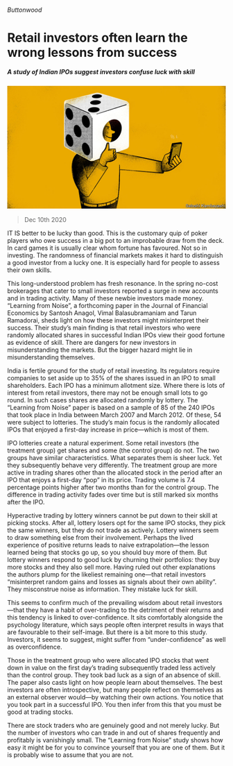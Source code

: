 ###### Buttonwood

# Retail investors often learn the wrong lessons from success 

##### A study of Indian IPOs suggest investors confuse luck with skill 

![image](images/20201212_FND002_1.jpg) 

> Dec 10th 2020 


IT IS better to be lucky than good. This is the customary quip of poker players who owe success in a big pot to an improbable draw from the deck. In card games it is usually clear whom fortune has favoured. Not so in investing. The randomness of financial markets makes it hard to distinguish a good investor from a lucky one. It is especially hard for people to assess their own skills.


This long-understood problem has fresh resonance. In the spring no-cost brokerages that cater to small investors reported a surge in new accounts and in trading activity. Many of these newbie investors made money. “Learning from Noise”, a forthcoming paper in the Journal of Financial Economics by Santosh Anagol, Vimal Balasubramaniam and Tarun Ramadorai, sheds light on how these investors might misinterpret their success. Their study’s main finding is that retail investors who were randomly allocated shares in successful Indian IPOs view their good fortune as evidence of skill. There are dangers for new investors in misunderstanding the markets. But the bigger hazard might lie in misunderstanding themselves.



India is fertile ground for the study of retail investing. Its regulators require companies to set aside up to 35% of the shares issued in an IPO to small shareholders. Each IPO has a minimum allotment size. Where there is lots of interest from retail investors, there may not be enough small lots to go round. In such cases shares are allocated randomly by lottery. The “Learning from Noise” paper is based on a sample of 85 of the 240 IPOs that took place in India between March 2007 and March 2012. Of these, 54 were subject to lotteries. The study’s main focus is the randomly allocated IPOs that enjoyed a first-day increase in price—which is most of them.


IPO lotteries create a natural experiment. Some retail investors (the treatment group) get shares and some (the control group) do not. The two groups have similar characteristics. What separates them is sheer luck. Yet they subsequently behave very differently. The treatment group are more active in trading shares other than the allocated stock in the period after an IPO that enjoys a first-day “pop” in its price. Trading volume is 7.4 percentage points higher after two months than for the control group. The difference in trading activity fades over time but is still marked six months after the IPO.


Hyperactive trading by lottery winners cannot be put down to their skill at picking stocks. After all, lottery losers opt for the same IPO stocks, they pick the same winners, but they do not trade as actively. Lottery winners seem to draw something else from their involvement. Perhaps the lived experience of positive returns leads to naive extrapolation—the lesson learned being that stocks go up, so you should buy more of them. But lottery winners respond to good luck by churning their portfolios: they buy more stocks and they also sell more. Having ruled out other explanations the authors plump for the likeliest remaining one—that retail investors “misinterpret random gains and losses as signals about their own ability”. They misconstrue noise as information. They mistake luck for skill.


This seems to confirm much of the prevailing wisdom about retail investors—that they have a habit of over-trading to the detriment of their returns and this tendency is linked to over-confidence. It sits comfortably alongside the psychology literature, which says people often interpret results in ways that are favourable to their self-image. But there is a bit more to this study. Investors, it seems to suggest, might suffer from “under-confidence” as well as overconfidence.


Those in the treatment group who were allocated IPO stocks that went down in value on the first day’s trading subsequently traded less actively than the control group. They took bad luck as a sign of an absence of skill. The paper also casts light on how people learn about themselves. The best investors are often introspective, but many people reflect on themselves as an external observer would—by watching their own actions. You notice that you took part in a successful IPO. You then infer from this that you must be good at trading stocks.


There are stock traders who are genuinely good and not merely lucky. But the number of investors who can trade in and out of shares frequently and profitably is vanishingly small. The “Learning from Noise” study shows how easy it might be for you to convince yourself that you are one of them. But it is probably wise to assume that you are not.

